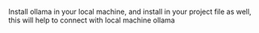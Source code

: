 Install ollama in your local machine, and install in your project file as well, this will help to connect with local machine ollama